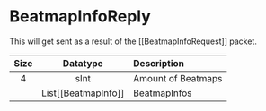 # BeatmapInfoReply

This will get sent as a result of the [[BeatmapInfoRequest]] packet.

| Size |      Datatype       | Description        |
|:----:|:-------------------:|:-------------------|
|  4   |        sInt         | Amount of Beatmaps |
|      | List[[BeatmapInfo]] | BeatmapInfos       |